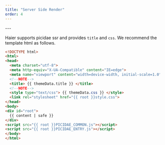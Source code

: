 ```yaml
---
title: "Server Side Render"
order: 4
---
```


<TOC>
---

Haier supports picidae ssr and provides `title` and `css`.
We recommend the template html as follows.

```html
<!DOCTYPE html>
<html>
<head>
  <meta charset="utf-8">
  <meta http-equiv="X-UA-Compatible" content="IE=edge">
  <meta name="viewport" content="width=device-width, initial-scale=1.0">
  <!--NOTE-->
  <title> {{ themeData.title }} </title>
  <!--NOTE-->
  <style type="text/css"> {{ themeData.css }} </style>
  <link rel="stylesheet" href="{{ root }}style.css">
</head>
<body>
<div id="root">
  {{ content | safe }}
</div>
<script src="{{ root }}PICIDAE_COMMON.js"></script>
<script src="{{ root }}PICIDAE_ENTRY.js"></script>
</body>
</html>
```

